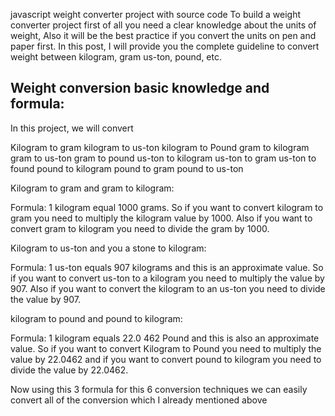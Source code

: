 javascript weight converter project with source code
To build a weight converter project first of all you need a clear knowledge about the units of weight, Also it will be the best practice if you convert the units on pen and paper first. In this post, I will provide you the complete guideline to convert weight between kilogram, gram us-ton,  pound, etc. 

<h2>Weight conversion basic knowledge and formula:</h2>

In this project, we will convert  

Kilogram to gram
kilogram to us-ton
kilogram to Pound
gram to kilogram
gram to us-ton
gram to pound
us-ton to kilogram
us-ton to gram
us-ton to found
pound to kilogram
pound to gram
pound to us-ton


Kilogram to gram and gram to kilogram:

 Formula:  1 kilogram equal 1000 grams.
 So if you want to convert kilogram to gram you need to multiply the kilogram value by 1000.
Also if you want to convert gram to kilogram you need to divide the gram by 1000.

Kilogram to us-ton and you a stone to kilogram:

Formula: 1 us-ton equals 907 kilograms and this is an approximate value.
So if you want to convert us-ton to a kilogram you need to multiply the value by 907.
Also if you want to convert the kilogram to an us-ton you need to divide the value by 907.

kilogram to pound and pound to kilogram:

Formula: 1 kilogram equals 22.0 462 Pound and this is also an approximate value.
So if you want to convert Kilogram to Pound you need to multiply the value by 22.0462 and if you want to convert pound to kilogram you need to divide the value by 22.0462.

Now using this 3 formula for this 6 conversion techniques we can easily convert all of the conversion which I already mentioned above
